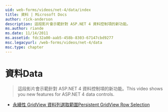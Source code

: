 ```yaml
---
uid: web-forms/videos/net-4/data/index
title: 資料 | Microsoft Docs
author: rick-anderson
description: 這段影片會示範針對 ASP.NET 4 資料控制項的新功能。
ms.author: riande
ms.date: 11/14/2011
ms.assetid: fdc32a00-aab5-458b-8303-67147cbd9277
msc.legacyurl: /web-forms/videos/net-4/data
msc.type: chapter
---
```

<a name="data"></a><span data-ttu-id="d72ef-103">資料</span><span class="sxs-lookup"><span data-stu-id="d72ef-103">Data</span></span>
====================
> <span data-ttu-id="d72ef-104">這段影片會示範針對 ASP.NET 4 資料控制項的新功能。</span><span class="sxs-lookup"><span data-stu-id="d72ef-104">This video shows you new features for ASP.NET 4 data controls.</span></span>


- [<span data-ttu-id="d72ef-105">永續性 GridView 資料列選取範圍</span><span class="sxs-lookup"><span data-stu-id="d72ef-105">Persistent GridView Row Selection</span></span>](aspnet-4-quick-hit-persistent-gridview-row-selection.md)
